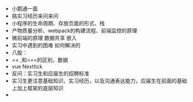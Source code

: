 - 小鹅通一面
- 挑实习经历来问来问
- 小程序的生命周期、存放页面的形式、栈
- 产物质量分析、webpack的构建流程、前端监控的原理
- 微前端的原理 数据共享 嵌入
- 实习中遇到的困难 如何解决的
- 八股：
- == ,和===的区别，数据
- vue Nexttick
- 反问：实习生和应届生的招聘标准
- 实习生更注意基础知识、实习经历，以及沟通表达能力，应届生在前面的基础上加上框架的底层知识
-